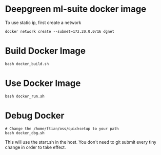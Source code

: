 Deepgreen ml-suite docker image
===============================

To use static ip, first create a network
```
docker network create --subnet=172.20.0.0/16 dgnet
```

Build Docker Image
===================

```
bash docker_build.sh
```

Use Docker Image
=================
```
bash docker_run.sh
```

Debug Docker 
============
```
# Change the /home/ftian/oss/quicksetup to your path
bash docker_dbg.sh
```
This will use the start.sh in the host.   You don't need
to git submit every tiny change in order to take effect. 


